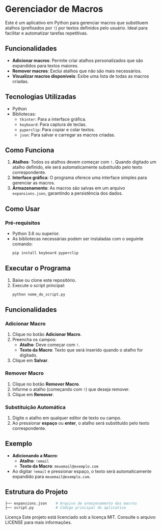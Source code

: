 # Gerenciador de Macros

Este é um aplicativo em Python para gerenciar macros que substituem atalhos (prefixados por `!`) por textos definidos pelo usuário. Ideal para facilitar e automatizar tarefas repetitivas.

## Funcionalidades

- **Adicionar macros**: Permite criar atalhos personalizados que são expandidos para textos maiores.
- **Remover macros**: Exclui atalhos que não são mais necessários.
- **Visualizar macros disponíveis**: Exibe uma lista de todas as macros criadas.

## Tecnologias Utilizadas

- Python
- Bibliotecas:
  - `tkinter`: Para a interface gráfica.
  - `keyboard`: Para captura de teclas.
  - `pyperclip`: Para copiar e colar textos.
  - `json`: Para salvar e carregar as macros criadas.

## Como Funciona

1. **Atalhos**: Todos os atalhos devem começar com `!`. Quando digitado um atalho definido, ele será automaticamente substituído pelo texto correspondente.
2. **Interface gráfica**: O programa oferece uma interface simples para gerenciar as macros.
3. **Armazenamento**: As macros são salvas em um arquivo `expansions.json`, garantindo a persistência dos dados.

## Como Usar

### Pré-requisitos

- Python 3.6 ou superior.
- As bibliotecas necessárias podem ser instaladas com o seguinte comando:
  ```bash
  pip install keyboard pyperclip
## Executar o Programa

1. Baixe ou clone este repositório.
2. Execute o script principal:
   ```bash
   python nome_do_script.py

## Funcionalidades

### Adicionar Macro

1. Clique no botão **Adicionar Macro**.
2. Preencha os campos:
   - **Atalho**: Deve começar com `!`.
   - **Texto da Macro**: Texto que será inserido quando o atalho for digitado.
3. Clique em **Salvar**.

### Remover Macro

1. Clique no botão **Remover Macro**.
2. Informe o atalho (começando com `!`) que deseja remover.
3. Clique em **Remover**.

### Substituição Automática

1. Digite o atalho em qualquer editor de texto ou campo.
2. Ao pressionar **espaço** ou **enter**, o atalho será substituído pelo texto correspondente.

## Exemplo

- **Adicionando a Macro**:
  - **Atalho**: `!email`
  - **Texto da Macro**: `meuemail@exemplo.com`
- Ao digitar `!email` e pressionar espaço, o texto será automaticamente expandido para `meuemail@exemplo.com`.

## Estrutura do Projeto

```bash
├── expansions.json    # Arquivo de armazenamento das macros
├── script.py          # Código principal do aplicativo
```
Licença
Este projeto está licenciado sob a licença MIT. Consulte o arquivo LICENSE para mais informações.
